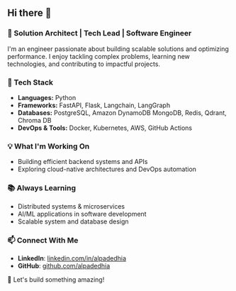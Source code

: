 ## Hi there 👋

### 🚀 Solution Architect | Tech Lead | Software Engineer

I'm an engineer passionate about building scalable solutions and optimizing performance. I enjoy tackling complex problems, learning new technologies, and contributing to impactful projects.  

### 🔧 Tech Stack  
- **Languages:** Python
- **Frameworks:** FastAPI, Flask, Langchain, LangGraph
- **Databases:** PostgreSQL, Amazon DynamoDB MongoDB, Redis, Qdrant, Chroma DB  
- **DevOps & Tools:** Docker, Kubernetes, AWS, GitHub Actions

### 💡 What I'm Working On  
- Building efficient backend systems and APIs  
- Exploring cloud-native architectures and DevOps automation  

### 📚 Always Learning  
- Distributed systems & microservices  
- AI/ML applications in software development  
- Scalable system and database design

### 📫 Connect With Me  
- **LinkedIn**: [linkedin.com/in/alpadedhia](#)  
- **GitHub**: [github.com/alpadedhia](#)  

🚀 Let's build something amazing!  
